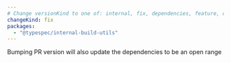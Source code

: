 ```yaml
---
# Change versionKind to one of: internal, fix, dependencies, feature, deprecation, breaking
changeKind: fix
packages:
  - "@typespec/internal-build-utils"
---
```


Bumping PR version will also update the dependencies to be an open range
